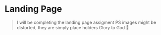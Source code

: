 # Landing Page

> I will be completing the landing page assigment
> PS images might be distorted, they are simply place holders
> Glory to God :pray: